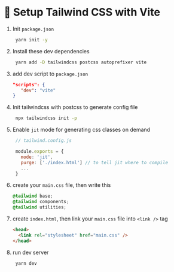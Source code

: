# 🌈 Setup Tailwind CSS with Vite

1. Init `package.json`

   ```bash
    yarn init -y
   ```

1. Install these dev dependencies

   ```bash
    yarn add -D tailwindcss postcss autoprefixer vite
   ```

1. add dev script to `package.json`

   ```json
   "scripts": {
      "dev": "vite"
   }
   ```

1. Init tailwindcss with postcss to generate config file

   ```bash
    npx tailwindcss init -p
   ```

1. Enable `jit` mode for generating css classes on demand

   ```js
    // tailwind.config.js

    module.exports = {
      mode: 'jit',
      purge: ['./index.html'] // to tell jit where to compile
      ...
    }
   ```

1. create your `main.css` file, then write this

   ```css
   @tailwind base;
   @tailwind components;
   @tailwind utilities;
   ```

1. create `index.html`, then link your `main.css` file into `<link />` tag

   ```html
   <head>
     <link rel="stylesheet" href="main.css" />
   </head>
   ```

1. run dev server

   ```bash
    yarn dev
   ```
